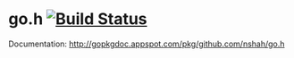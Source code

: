 go.h [![Build Status](https://secure.travis-ci.org/nshah/go.h.png)](http://travis-ci.org/nshah/go.h)
====

Documentation: http://gopkgdoc.appspot.com/pkg/github.com/nshah/go.h
